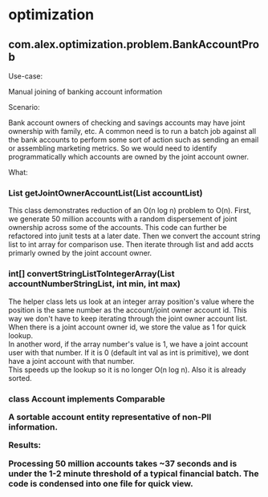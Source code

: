 # optimization

## com.alex.optimization.problem.BankAccountProb


Use-case: 

Manual joining of banking account information


Scenario: 

Bank account owners of checking and savings accounts may have joint ownership with family, etc.  A common need is to run a batch job against all the bank accounts to perform some sort of action such as sending an email or assembling marketing metrics.  So we would need to identify programmatically which accounts are owned by the joint account owner.


What:

### List<Account> getJointOwnerAccountList(List<Account> accountList)
This class demonstrates reduction of an O(n log n) problem to O(n).  First, we generate 50 million accounts with a random dispersement of joint ownership across some of the accounts.  This code can further be refactored into junit tests at a later date.  Then we convert the account string list to int array for comparison use.  Then iterate through list and add accts primarly owned by the joint account owner.

### int[] convertStringListToIntegerArray(List<String> accountNumberStringList, int min, int max)
The helper class lets us look at an integer array position's value where the position is the same number as the account/joint owner account id.  This way we don't have to keep iterating through the joint owner account list.  When there is a joint account owner id, we store the value as 1 for quick lookup.  
In another word, if the array number's value is 1, we have a joint account user with that number.  If it is 0 (default int val as int is primitive), we dont have a joint account with that number.  
This speeds up the lookup so it is no longer O(n log n).  Also it is already sorted.

### class Account implements Comparable<Object>
A sortable account entity representative of non-PII information.


Results:

Processing 50 million accounts takes ~37 seconds and is under the 1-2 minute threshold of a typical financial batch.  The code is condensed into one file for quick view.  


